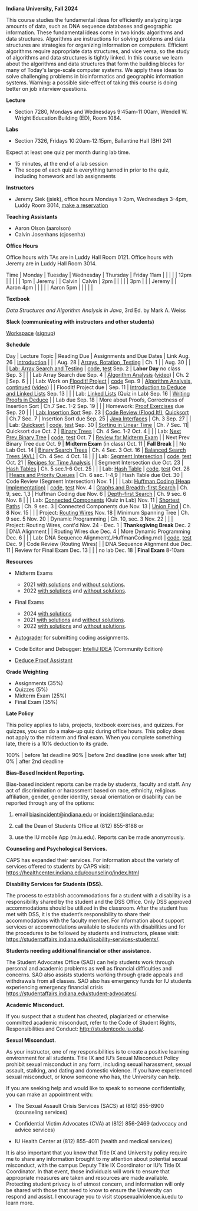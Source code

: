 **Indiana University, Fall 2024**

This course studies the fundamental ideas for efficiently analyzing
large amounts of data, such as DNA sequence databases and geographic
information. These fundamental ideas come in two kinds: algorithms and
data structures. Algorithms are instructions for solving problems and
data structures are strategies for organizing information on
computers. Efficient algorithms require appropriate data structures,
and vice versa, so the study of algorithms and data structures is
tightly linked. In this course we learn about the algorithms and data
structures that form the building blocks for many of Today's
large-scale computer systems. We apply these ideas to solve
challenging problems in bioinformatics and geographic information
systems. Warning: a possible side-effect of taking this course is
doing better on job interview questions.

**Lecture**

* Section 7280, Mondays and Wednesdays 9:45am-11:00am, Wendell W. Wright Education Building (ED), Room 1084.


**Labs**

* Section 7326, Fridays 10:20am-12:15pm, Ballantine Hall (BH) 241

Expect at least one quiz per month during lab time.
* 15 minutes, at the end of a lab session
* The scope of each quiz is everything turned in prior to the quiz, including homework and lab assignments

**Instructors**

* Jeremy Siek (jsiek), office hours Mondays 1-2pm, Wednesdays 3-4pm, Luddy Room 3014, [make a reservation](https://outlook.office.com/bookwithme/user/7e2eaedb9dbb43868ba3f4dbe81e2972@iu.edu/meetingtype/SVRwCe7HMUGxuT6WGxi68g2?anonymous&ep=mlink)

**Teaching Assistants**

* Aaron Olson (aarolson)
* Calvin Josenhans (cjosenha)

**Office Hours**

Office hours with TAs are in Luddy Hall Room 0121.
Office hours with Jeremy are in Luddy Hall Room 3014.

Time    | Monday    | Tuesday    | Wednesday    | Thursday    | Friday
11am    |           |            |              |             | 
12pm    |           |            |              |             |
1pm     | Jeremy    |            | Calvin       | Calvin      | 
2pm     |           |            |              |             |
3pm     |           |            | Jeremy       |             | Aaron
4pm     |           |            |              |             | Aaron
5pm     |           |            |              |             |


**Textbook**

*Data Structures and Algorithm Analysis in Java*, 3rd Ed. by Mark A. Weiss

**Slack (communicating with instructors and other students)**

[Workspace](https://datastructure-lsq4802.slack.com)
 ([signup](https://join.slack.com/t/slack-bwl8422/shared_invite/zt-2p9885ig1-n_1aNVQJOHoB9L07oobH1A))

**Schedule**

Day     | Lecture Topic                                             | Reading Due  | Assignments and Due Dates | Link
Aug. 26 | [Introduction](./lectures/introduction.md)                |              |         |
Aug. 28 | [Arrays, Rotation, Testing](./lectures/array-rotation.md) | Ch. 1        |         |
Aug. 30 |                                                           |              | [Lab: Array Search and Testing](./Search) | [code](https://autograder.luddy.indiana.edu/web/project/1323), [test](https://autograder.luddy.indiana.edu/web/project/1319)
Sep. 2  | **Labor Day** no class
Sep. 3  | | | Lab Array Search due
Sep. 4  | [Algorithm Analysis](./lectures/algo-analysis.md) ([video](https://iu.mediaspace.kaltura.com/media/t/1_uluqvhj2))  | Ch. 2        | 
Sep. 6  |                                                           |              | Lab: Work on [FloodIt! Project](./flood-it) | [code](https://autograder.luddy.indiana.edu/web/project/1302)
Sep. 9  | [Algorithm Analysis, continued](./lectures/more-algo-analysis.md) ([video](https://iu.mediaspace.kaltura.com/media/t/1_cvtootj1)) | | FloodIt! Project due | 
Sep. 11 | [Introduction to Deduce and Linked Lists](./lectures/deduce-programming.md)
Sep. 13 |                                                           |              | Lab: [Linked Lists](./LabDeduceProg.md) (Quiz in Lab)
Sep. 16 | [Writing Proofs in Deduce](./lectures/deduce-intro-proof.md)                                  |              | Lab due
Sep. 18 | More about Proofs, Correctness of Insertion Sort          | Ch.7 Sec. 1-2
Sep. 19 |                                                           |              | Homework: [Proof Exercises](https://iu.instructure.com/courses/2249383/assignments/16807557) due
Sep. 20 |                                                           |              | [Lab: Insertion Sort](https://iu.instructure.com/courses/2249383/assignments/16808404)
Sep. 23 | [Code Review (Flood It!)](./lectures/floodit-review.md), [Quicksort](./lectures/quicksort.md) | Ch.7 Sec. 7 | Insertion Sort due
Sep. 25 | [Java Interfaces](./lectures/interfaces.md)               | Ch. 3
Sep. 27 |                                                           |              | Lab: [Quicksort](./QuickSort) | [code](https://autograder.luddy.indiana.edu/web/project/1304), [test](https://autograder.luddy.indiana.edu/web/project/1316)
Sep. 30 | [Sorting in Linear Time](./lectures/sort-linear.md)       | Ch. 7 Sec. 11| Quicksort due
Oct. 2  | [Binary Trees](./lectures/binary-trees.md)                | Ch. 4 Sec. 1-2
Oct. 4  |                                                           |              | Lab: [Next Prev Binary Tree](./NextPrevTree.md) | [code](https://autograder.luddy.indiana.edu/web/project/1290), [test](https://autograder.luddy.indiana.edu/web/project/1321)
Oct. 7  | [Review for Midterm Exam](./lectures/midterm-review.md)   |              | Next Prev Binary Tree due
Oct. 9  | **Midterm Exam** (in class)
Oct. 11 | **Fall Break**                                            |              | No Lab
Oct. 14 | [Binary Search Trees](./lectures/binary-search-trees.md)  | Ch. 4 Sec. 3
Oct. 16 | [Balanced Search Trees (AVL)](./lectures/balanced-search-trees.md)                               | Ch. 4 Sec. 4
Oct. 18 |                                                           |              | Lab: [Segment Intersection](./SegmentIntersection) | [code](https://autograder.luddy.indiana.edu/web/project/1324), [test](https://autograder.luddy.indiana.edu/web/project/1322)
Oct. 21 | [Recipes for Time Analysis](./lectures/analysis-recipes.md)                     |              | Segment Intersection due
Oct. 23 | [Hash Tables](./lectures/hash-tables.md)                  | Ch. 5 sec.1-6
Oct. 25 |                                                           |              | Lab: [Hash Table](./LabHashTable.md) | [code](https://autograder.luddy.indiana.edu/web/project/1293), [test](https://autograder.luddy.indiana.edu/web/project/1313)
Oct. 28 | [Heaps and Priority Queues](./lectures/heaps.md)          | Ch. 6 sec. 1-4,9 | Hash Table due
Oct. 30 | Code Review (Segment Intersection)
Nov. 1  |                                                           |              | Lab: [Huffman Coding (Heap Implementation)](./HuffmanCoding.md) | [code](https://autograder.luddy.indiana.edu/web/project/1412), [test](https://autograder.luddy.indiana.edu/web/project/1413)
Nov. 4  | [Graphs and Breadth-first Search](./lectures/graphs-bfs.md) | Ch. 9, sec. 1,3 | Huffman Coding due
Nov. 6  | [Depth-first Search](./lectures/dfs.md)                   | Ch. 9 sec. 6
Nov. 8  |                                                           |              | Lab: [Connected Components](./ConnectedComponents.md) (Quiz in Lab)
Nov. 11 | [Shortest Paths](./lectures/shortest-paths.md)            | Ch. 9 sec. 3 | Connected Components due
Nov. 13 | [Union Find](./lectures/union-find.md)                                                | Ch. 8
Nov. 15 |                                                           |              | Project: [Routing Wires](./RoutingWires)
Nov. 18 | Minimum Spanning Tree                                     | Ch. 9 sec. 5
Nov. 20 | Dynamic Programming                                       | Ch. 10, sec. 3
Nov. 22 |                                                           |              | Project: Routing Wires, cont'd
Nov. 24 - Dec. 1 | **Thanksgiving Break**
Dec. 2 | DNA Alignment                                              |              | Routing Wires due
Dec. 4 | More Dynamic Programming
Dec. 6 |                                                            |              | Lab: DNA Sequence Alignment(./HuffmanCoding.md) | [code](https://autograder.luddy.indiana.edu/web/project/1306), [test](https://autograder.luddy.indiana.edu/web/project/1318)
Dec. 9 | Code Review (Routing Wires)                                |              | DNA Sequence Alignment due
Dec. 11 | Review for Final Exam
Dec. 13 |                                                           |              | no lab
Dec. 18 | **Final Exam** 8-10am

**Resources**

* Midterm Exams 
  * 2021 [with solutions](./midterm-2021-solns.pdf)
     and [without solutions](./midterm-2021.pdf).
  * 2022 [with solutions](./midterm-a-2022.pdf)
     and [without solutions](./midterm-a-2022-questions.pdf).

* Final Exams
  * 2024 [with solutions](./final-2024-solns.pdf)
  * 2021 [with solutions](./final-2021-solns.pdf)
     and [without solutions](./final-2021.pdf).
  * 2022 [with solutions](./final-2022-solns.pdf)
     and [without solutions](./final-2022.pdf).

* [Autograder](https://autograder.luddy.indiana.edu/web/course/127) for submitting coding assignments.

* Code Editor and Debugger:
  [IntelliJ IDEA](https://www.jetbrains.com/idea/download) (Community Edition)

* [Deduce Proof Assistant](https://github.com/jsiek/deduce)

**Grade Weighting**

* Assignments (35%)
* Quizzes (5%)
* Midterm Exam (25%)
* Final Exam (35%)

**Late Policy**

This policy applies to labs, projects, textbook exercises, and
quizzes.  For quizzes, you can do a make-up quiz during office hours.
This policy does not apply to the midterm and final exam.  When you
complete something late, there is a 10% deduction to its grade.

100% | before 1st deadline
90%  | before 2nd deadline (one week after 1st)
0%   | after  2nd deadline



**Bias-Based Incident Reporting.**

Bias-based incident reports can be made by students, faculty and
staff. Any act of discrimination or harassment based on race,
ethnicity, religious affiliation, gender, gender identity, sexual
orientation or disability can be reported through any of the options:

1) email biasincident@indiana.edu or incident@indiana.edu;

2) call the Dean of Students Office at (812) 855-8188 or

3) use the IU mobile App (m.iu.edu). Reports can be made anonymously.

**Counseling and Psychological Services.**

CAPS has expanded their services. For information about the variety of
services offered to students by CAPS visit:
https://healthcenter.indiana.edu/counseling/index.html

**Disability Services for Students (DSS).**

The process to establish accommodations for a student with a
disability is a responsibility shared by the student and the DSS
Office. Only DSS approved accommodations should be utilized in the
classroom. After the student has met with DSS, it is the student’s
responsibility to share their accommodations with the faculty
member. For information about support services or accommodations
available to students with disabilities and for the procedures to be
followed by students and instructors, please visit:
https://studentaffairs.indiana.edu/disability-services-students/.

**Students needing additional financial or other assistance.**

The Student Advocates Office (SAO) can help students work through
personal and academic problems as well as financial difficulties and
concerns. SAO also assists students working through grade appeals and
withdrawals from all classes. SAO also has emergency funds for IU
students experiencing emergency financial crisis
https://studentaffairs.indiana.edu/student-advocates/.

**Academic Misconduct.**

If you suspect that a student has cheated, plagiarized or otherwise committed academic misconduct, refer to the Code of Student Rights, Responsibilities and Conduct:
http://studentcode.iu.edu/.

**Sexual Misconduct.**

As your instructor, one of my responsibilities is to create a positive
learning environment for all students. Title IX and IU’s Sexual
Misconduct Policy prohibit sexual misconduct in any form, including
sexual harassment, sexual assault, stalking, and dating and domestic
violence. If you have experienced sexual misconduct, or know someone
who has, the University can help.

If you are seeking help and would like to speak to someone
confidentially, you can make an appointment with:

* The Sexual Assault Crisis Services (SACS) at (812) 855-8900
  (counseling services)

* Confidential Victim Advocates (CVA) at (812) 856-2469 (advocacy and
  advice services)

* IU Health Center at (812) 855-4011 (health and medical services)

It is also important that you know that Title IX and University policy
require me to share any information brought to my attention about
potential sexual misconduct, with the campus Deputy Title IX
Coordinator or IU’s Title IX Coordinator. In that event, those
individuals will work to ensure that appropriate measures are taken
and resources are made available. Protecting student privacy is of
utmost concern, and information will only be shared with those that
need to know to ensure the University can respond and assist.  I
encourage you to visit
stopsexualviolence.iu.edu to learn more.
